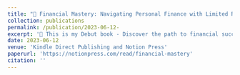 ```yaml
---
title: "🏁 Financial Mastery: Navigating Personal Finance with Limited Resources"
collection: publications
permalink: /publication/2023-06-12- 
excerpt: '🎯 This is my Debut book - Discover the path to financial success even with limited resources in Mastering Personal Finance with Limited Resources. This comprehensive guidebook provides practical strategies, expert advice, and actionable steps to empower readers to take control of their finances and build a secure future.'
date: 2023-06-12
venue: 'Kindle Direct Publishing and Notion Press'
paperurl: 'https://notionpress.com/read/financial-mastery'
citation: ''
---
```


